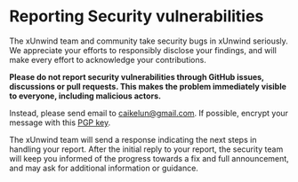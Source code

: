 # Reporting Security vulnerabilities

The xUnwind team and community take security bugs in xUnwind seriously. We appreciate your efforts to responsibly disclose your findings, and will make every effort to acknowledge your contributions.

**Please do not report security vulnerabilities through GitHub issues, discussions or pull requests. This makes the problem immediately visible to everyone, including malicious actors.**

Instead, please send email to <caikelun@gmail.com>. If possible, encrypt your message with this [PGP key](https://raw.githubusercontent.com/caikelun/caikelun.github.io/master/site/pgp-public-key.txt).

The xUnwind team will send a response indicating the next steps in handling your report. After the initial reply to your report, the security team will keep you informed of the progress towards a fix and full announcement, and may ask for additional information or guidance.
